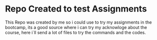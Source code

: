 # Repo Created to test Assignments
This Repo was created by me so i could use to try my assignments in the bootcamp, its a good source where i can try my acknowloge about the course, here i`ll send a lot of files to try the commands and the codes.
